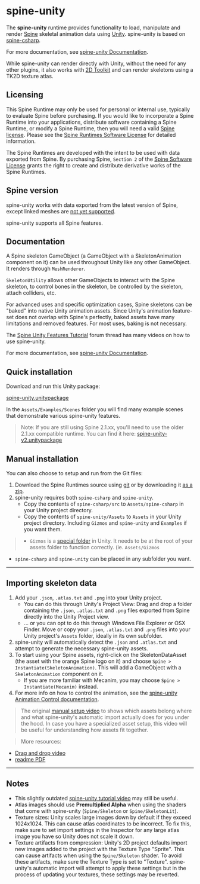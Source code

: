 # spine-unity

The **spine-unity** runtime provides functionality to load, manipulate and render [Spine](http://esotericsoftware.com) skeletal animation data using [Unity](http://unity3d.com/). spine-unity is based on [spine-csharp](https://github.com/EsotericSoftware/spine-runtimes/tree/master/spine-csharp).

For more documentation, see [spine-unity Documentation](https://github.com/pharan/spine-unity-docs/blob/master/README.md).

While spine-unity can render directly with Unity, without the need for any other plugins, it also works with [2D Toolkit](http://www.unikronsoftware.com/2dtoolkit/) and can render skeletons using a TK2D texture atlas.

## Licensing

This Spine Runtime may only be used for personal or internal use, typically to evaluate Spine before purchasing. If you would like to incorporate a Spine Runtime into your applications, distribute software containing a Spine Runtime, or modify a Spine Runtime, then you will need a valid [Spine license](https://esotericsoftware.com/spine-purchase). Please see the [Spine Runtimes Software License](https://github.com/EsotericSoftware/spine-runtimes/blob/master/LICENSE) for detailed information.

The Spine Runtimes are developed with the intent to be used with data exported from Spine. By purchasing Spine, `Section 2` of the [Spine Software License](https://esotericsoftware.com/files/license.txt) grants the right to create and distribute derivative works of the Spine Runtimes.

## Spine version

spine-unity works with data exported from the latest version of Spine, except linked meshes are [not yet supported](https://trello.com/c/bERJAFEq/73-update-runtimes-to-support-v3-1-linked-meshes).

spine-unity supports all Spine features.

## Documentation

A Spine skeleton GameObject (a GameObject with a SkeletonAnimation component on it) can be used throughout Unity like any other GameObject. It renders through `MeshRenderer`.

`SkeletonUtility` allows other GameObjects to interact with the Spine skeleton, to control bones in the skeleton, be controlled by the skeleton, attach colliders, etc.

For advanced uses and specific optimization cases, Spine skeletons can be "baked" into native Unity animation assets. Since Unity's animation feature-set does not overlap with Spine's perfectly, baked assets have many limitations and removed features. For most uses, baking is not necessary.

The [Spine Unity Features Tutorial](http://esotericsoftware.com/forum/Unity-Feature-Tutorials-4839) forum thread has many videos on how to use spine-unity.

For more documentation, see [spine-unity Documentation](https://github.com/pharan/spine-unity-docs/blob/master/README.md).

## Quick installation

Download and run this Unity package:

[spine-unity.unitypackage](http://esotericsoftware.com/files/runtimes/unity/spine-unity.unitypackage)

In the `Assets/Examples/Scenes` folder you will find many example scenes that demonstrate various spine-unity features.

> Note: If you are still using Spine 2.1.xx, you'll need to use the older 2.1.xx compatible runtime. You can find it here: [spine-unity-v2.unitypackage](http://esotericsoftware.com/files/runtimes/unity/spine-unity-v2.unitypackage)

## Manual installation

You can also choose to setup and run from the Git files:

1. Download the Spine Runtimes source using [git](https://help.github.com/articles/set-up-git) or by downloading it [as a zip](https://github.com/EsotericSoftware/spine-runtimes/archive/master.zip).
2. spine-unity requires both `spine-csharp` and `spine-unity`.
	- Copy the contents of `spine-csharp/src` to `Assets/spine-csharp` in your Unity project directory.
	- Copy the contents of `spine-unity/Assets` to `Assets` in your Unity project directory. Including `Gizmos` and `spine-unity` and `Examples` if you want them.

> - `Gizmos` is a [special folder](http://docs.unity3d.com/Manual/SpecialFolders.html) in Unity. It needs to be at the root of your assets folder to function correctly. (ie. `Assets/Gizmos`
- `spine-csharp` and `spine-unity` can be placed in any subfolder you want.

----------

## Importing skeleton data

1. Add your `.json`, `.atlas.txt` and `.png` into your Unity project.
	- You can do this through Unity's Project View: Drag and drop a folder containing the `.json`, `.atlas.txt` and `.png` files exported from Spine directly into the Unity Project view.
	- ... or you can opt to do this through Windows File Explorer or OSX Finder. Move or copy your `.json`, `.atlas.txt` and `.png` files into your Unity project's `Assets` folder, ideally in its own subfolder.
2. spine-unity will automatically detect the `.json` and `.atlas.txt` and attempt to generate the necessary spine-unity assets.
3. To start using your Spine assets, right-click on the SkeletonDataAsset (the asset with the orange Spine logo on it) and choose `Spine > Instantiate(SkeletonAnimation)`. This will add a GameObject with a `SkeletonAnimation` component on it.
	-  If you are more familiar with Mecanim, you may choose `Spine > Instantiate(Mecanim)` instead.
4. For more info on how to control the animation, see the [spine-unity Animation Control documentation](https://github.com/pharan/spine-unity-docs/blob/master/Animation.md).

> The original [manual setup video](https://www.youtube.com/watch?v=-V84OIvZdQc) to shows which assets belong where and what spine-unity's automatic import actually does for you under the hood. In case you have a specialized asset setup, this video will be useful for understanding how assets fit together.

> More resources:
- [Drag and drop video](http://www.youtube.com/watch?v=-Gk_zJsY1Ms)
- [readme PDF](https://raw.githubusercontent.com/EsotericSoftware/spine-runtimes/master/spine-unity/README.pdf)

----------

## Notes

- This slightly outdated [spine-unity tutorial video](http://www.youtube.com/watch?v=x1umSQulghA) may still be useful.
- Atlas images should use **Premultiplied Alpha** when using the shaders that come with spine-unity (`Spine/Skeleton` or `Spine/SkeletonLit`).
- Texture sizes: Unity scales large images down by default if they exceed 1024x1024. This can cause atlas coordinates to be incorrect. To fix this, make sure to set import settings in the Inspector for any large atlas image you have so Unity does not scale it down.
- Texture artifacts from compression: Unity's 2D project defaults import new images added to the project with the Texture Type "Sprite". This can cause artifacts when using the `Spine/Skeleton` shader. To avoid these artifacts, make sure the Texture Type is set to "Texture". spine-unity's automatic import will attempt to apply these settings but in the process of updating your textures, these settings may be reverted.

